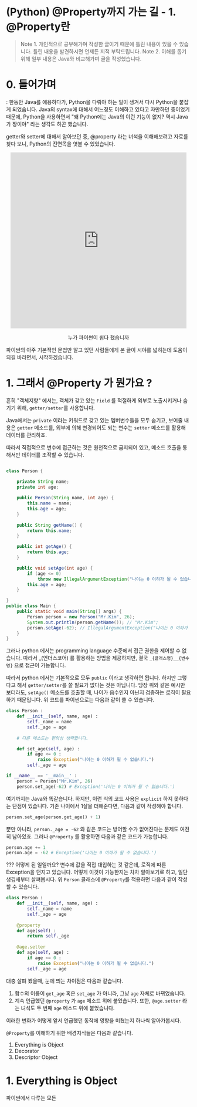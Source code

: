 # (Python) @Property까지 가는 길 - 1. @Property란

> Note 1. 개인적으로 공부해가며 작성한 글이기 때문에 틀린 내용이 있을 수 있습니다. 틀린 내용을 발견하시면 언제든 지적 부탁드립니다.
> Note 2. 이해를 돕기 위해 일부 내용은 Java와 비교해가며 글을 작성했습니다.

# 0. 들어가며
: 한동안 Java를 애용하다가, Python을 다뤄야 하는 일이 생겨서 다시 Python을 붙잡게 되었습니다. Java의 syntax에 대해서 어느정도 이해하고 있다고 자만하던 중이었기 때문에, Python을 사용하면서 "왜 Python에는 Java의 이런 기능이 없지? 역시 Java가 짱이야" 라는 생각도 하곤 했습니다.

getter와 setter에 대해서 알아보던 중, @property 라는 녀석을 이해해보려고 자료를 찾다 보니, Python의 진면목을 엿볼 수 있었습니다.

<center>
<iframe src="https://giphy.com/embed/cNO6wb9sEzK8N9rp5E" width="480" height="480" frameBorder="0" class="giphy-embed" allowFullScreen></iframe><p><a href="https://giphy.com/gifs/twitter-bravo-bravocon-con-cNO6wb9sEzK8N9rp5E"></a></p>
</center> 

<center>누가 파이썬이 쉽다 했습니까</center>

파이썬의 아주 기본적인 문법만 알고 있던 사람들에게 본 글이 시야를 넓히는데 도움이 되길 바라면서, 시작하겠습니다.

# 1. 그래서 @Property 가 뭔가요 ?
흔히 "객체지향" 에서는, 객체가 갖고 있는 `Field` 를 적절하게 외부로 노출시키거나 숨기기 위해, `getter/setter`를 사용합니다.

Java에서는 `private` 이라는 키워드로 갖고 있는 멤버변수들을 모두 숨기고, 보여줄 내용은 `getter` 메소드를, 외부에 의해 변경되어도 되는 변수는 `setter` 메소드를 활용해 데이터를 관리하죠. 

따라서 직접적으로 변수에 접근하는 것은 원천적으로 금지되어 있고, 메소드 호출을 통해서만 데이터를 조작할 수 있습니다.

```java

class Person {

    private String name;
    private int age;
    
    public Person(String name, int age) {
        this.name = name;
        this.age = age;
    }
    
    public String getName() {
        return this.name;
    }

    public int getAge() {
        return this.age;
    }

    public void setAge(int age) {
        if (age <= 0) 
            throw new IllegalArgumentException("나이는 0 이하가 될 수 없습니다.");
        this.age = age;
    }

}
public class Main {
    public static void main(String[] args) {
        Person person = new Person("Mr.Kim", 26);
        System.out.println(person.getName()); // "Mr.Kim";
        person.setAge(-62); // IllegalArgumentException("나이는 0 이하가 될 수 없습니다.")
    }
}
```

그러나 python 에서는 programming language 수준에서 접근 권한을 제어할 수 없습니다. 따라서 _(언더스코어) 를 활용하는 방법을 제공하지만, 결국 `_{클래스명}__{변수명}` 으로 접근이 가능합니다.

따라서 python 에서는 기본적으로 모두 `public` 이라고 생각하면 됩니다. 하지만 그렇다고 해서 `getter/setter`를 쓸 필요가 없다는 것은 아닙니다. 당장 위와 같은 예시만 보더라도, `setAge()` 메소드를 호출할 때, 나이가 음수인지 아닌지 검증하는 로직이 필요하기 때문입니다. 위 코드를 파이썬으로는 다음과 같이 쓸 수 있습니다.

```python
class Person :
    def __init__(self, name, age) :
        self._name = name
        self._age = age
    
    # 다른 메소드는 편의상 생략합니다.

    def set_age(self, age) :
        if age <= 0 :
            raise Exception("나이는 0 이하가 될 수 없습니다.")
        self._age = age

if __name__ == '__main__' :
    person = Person("Mr.Kim", 26)
    person.set_age(-62) # Exception('나이는 0 이하가 될 수 없습니다.')
```

여기까지는 Java와 똑같습니다. 하지만, 이런 식의 코드 사용은 `explicit` 하지 못하다는 단점이 있습니다. 기존 나이에서 1살을 더해준다면, 다음과 같이 작성해야 합니다.

```python
person.set_age(person.get_age() + 1)
```

뿐만 아니라, `person._age = -62` 와 같은 코드는 방어할 수가 없어진다는 문제도 여전히 남아있죠. 그러나 `@Property` 를 활용하면 다음과 같은 코드가 가능합니다.

```python
person.age += 1
person.age = -62 # Exception('나이는 0 이하가 될 수 없습니다.')
```

??? 어떻게 된 일일까요? 변수에 값을 직접 대입하는 것 같은데, 로직에 따른 Exception을 던지고 있습니다. 어떻게 이것이 가능한지는 차차 알아보기로 하고, 일단 생김새부터 살펴봅시다. 위 `Person` 클래스에 `@Property`를 적용하면 다음과 같이 작성할 수 있습니다.

```python
class Person :
    def __init__(self, name, age) :
        self._name = name
        self._age = age
    
    @property
    def age(self) :
        return self._age
    
    @age.setter
    def age(self, age) :
        if age <= 0 :
            raise Exception("나이는 0 이하가 될 수 없습니다.")
        self._age = age
```

대충 살펴 봤을때, 눈에 띄는 차이점은 다음과 같습니다.

1. 함수의 이름이 `get_age` 혹은 `set_age` 가 아니라, 그냥 `age` 자체로 바뀌었습니다.
2. 계속 언급했던 `@property` 가 `age` 메소드 위에 붙었습니다. 또한, `@age.setter` 라는 녀석도 두 번째 `age` 메소드 위에 붙었습니다.

이러한 변화가 어떻게 앞서 언급했던 동작에 영향을 미쳤는지 하나씩 알아가봅시다. 

`@Property`를 이해하기 위한 배경지식들은 다음과 같습니다.
1. Everything is Object
2. Decorator
3. Descriptor Object

# 1. Everything is Object
파이썬에서 다루는 모든 